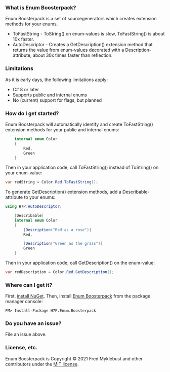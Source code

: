 ### What is Enum Boosterpack?

Enum Boosterpack is a set of sourcegenerators which creates extension methods for your enums.
* ToFastString - ToString() on enum-values is slow, ToFastString() is about 10x faster.
* AutoDescriptor - Creates a GetDescription() extension method that returns the value from enum-values decorated with a Description-attribute, about 30x times faster than reflection.

### Limitations
As it is early days, the following limitations apply:
* C# 8 or later
* Supports public and internal enums
* No (current) support for flags, but planned

### How do I get started?

Enum Boosterpack will automatically identify and create ToFastString() extension methods for your public and internal enums:

```csharp
    internal enum Color
    {
        Red,
        Green
    }   
```
Then in your application code, call ToFastString() instead of ToString() on your enum-value:

```csharp
var redString = Color.Red.ToFastString();
```

To generate GetDescription() extension methods, add a Describable-attribute to your enums:
```csharp
using H7P.AutoDescriptor;

    [Describable]
    internal enum Color
    {
        [Description("Red as a rose")]
        Red,

        [Description("Green as the grass")]
        Green
    }   
```
Then in your application code, call GetDescription() on the enum-value:

```csharp
var redDescription = Color.Red.GetDescription();
```

### Where can I get it?

First, [install NuGet](http://docs.nuget.org/docs/start-here/installing-nuget). Then, install [Enum Boosterpack](https://www.nuget.org/packages/H7P.Enum.Boosterpack/) from the package manager console:

```
PM> Install-Package H7P.Enum.Boosterpack
```

### Do you have an issue?

File an issue above.

### License, etc.

Enum Boosterpack is Copyright &copy; 2021 Fred Myklebust and other contributors under the [MIT license](LICENSE.txt).
